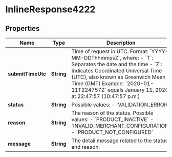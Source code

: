
# InlineResponse4222

## Properties
Name | Type | Description | Notes
------------ | ------------- | ------------- | -------------
**submitTimeUtc** | **String** | Time of request in UTC.  Format: &#x60;YYYY-MM-DDThhmmssZ&#x60;, where: - &#x60;T&#x60;:  Separates the date and the time - &#x60;Z&#x60;:  Indicates Coordinated Universal Time (UTC), also known as Greenwich Mean Time (GMT)  Example:  &#x60;2020-01-11T224757Z&#x60; equals January 11, 2020, at 22:47:57 (10:47:57 p.m.)  |  [optional]
**status** | **String** | Possible values:   - &#x60;VALIDATION_ERROR&#x60;  |  [optional]
**reason** | **String** | The reason of the status.  Possible values:   - &#x60;PRODUCT_INACTIVE&#x60;   - &#x60;INVALID_MERCHANT_CONFIGURATION&#x60;   - &#x60;PRODUCT_NOT_CONFIGURED&#x60;  |  [optional]
**message** | **String** | The detail message related to the status and reason.  |  [optional]



